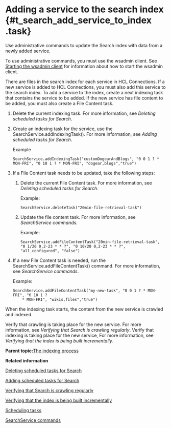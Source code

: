 # Adding a service to the search index {#t_search_add_service_to_index .task}

Use administrative commands to update the Search index with data from a newly added service.

To use administrative commands, you must use the wsadmin client. See [Starting the wsadmin client](t_admin_wsadmin_starting.md) for information about how to start the wsadmin client.

There are files in the search index for each service in HCL Connections. If a new service is added to HCL Connections, you must also add this service to the search index. To add a service to the index, create a next indexing task that contains the service to be added. If the new service has file content to be added, you must also create a File Content task.

1.  Delete the current indexing task. For more information, see *Deleting scheduled tasks for Search*.

2.  Create an indexing task for the service, use the SearchService.addIndexingTask\(\). For more information, see *Adding scheduled tasks for Search*.

    Example

    ```
    SearchService.addIndexingTask("customDogearAndBlogs", "0 0 1 ? * MON-FRI", "0 10 1 ? * MON-FRI", "dogear,blogs","true")
    ```

3.  If a File Content task needs to be updated, take the following steps:

    1.  Delete the current File Content task. For more information, see *Deleting scheduled tasks for Search*.

        Example:

        ```
        SearchService.deleteTask("20min-file-retrieval-task")
        ```

    2.  Update the file content task. For more information, see *SearchService commands*.

        Example:

        ```
        SearchService.addFileContentTask("20min-file-retrieval-task", "0 1/20 0,2-23 * * ?", "0 10/20 0,2-23 * * ?", "all_configured", "false")
        ```

4.  If a new File Content task is needed, run the SearchService.addFileContentTask\(\) command. For more information, see *SearchService commands*.

    Example:

    ```
    SearchService.addFileContentTask("my-new-task", "0 0 1 ? * MON-FRI", "0 10 1 ?
        * MON-FRI", "wikis,files","true")
    ```


When the indexing task starts, the content from the new service is crawled and indexed.

Verify that crawling is taking place for the new service. For more information, see *Verifying that Search is crawling regularly*. Verify that indexing is taking place for the new service, For more information, see *Verifying that the index is being built incrementally*.

**Parent topic:**[The indexing process](../admin/c_admin_search_index_process.md)

**Related information**  


[Deleting scheduled tasks for Search](../admin/t_admin_search_delete_task_definition.md)

[Adding scheduled tasks for Search](../admin/t_admin_search_configure_index_tasks.md)

[Verifying that Search is crawling regularly](../admin/t_admin_search_verify_index_crawling.md)

[Verifying that the index is being built incrementally](../admin/t_admin_search_verify_incremental_index.md)

[Scheduling tasks](../admin/c_admin_common_was_scheduler.md)

[SearchService commands](../admin/r_admin_searchservice_commands.md)

